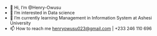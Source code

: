 - 👋 Hi, I’m @Henry-Owusu
- 👀 I’m interested in Data science
- 🌱 I’m currently learning Management in Information System at Ashesi University
- 📫 How to reach me henryowusu023@gmail.com | +233 246 110 696

<!---
Henry-Owusu/Henry-Owusu is a ✨ special ✨ repository because its `README.md` (this file) appears on your GitHub profile.
You can click the Preview link to take a look at your changes.
--->

